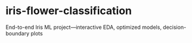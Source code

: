# iris-flower-classification
End-to-end Iris ML project—interactive EDA, optimized models, decision-boundary plots
